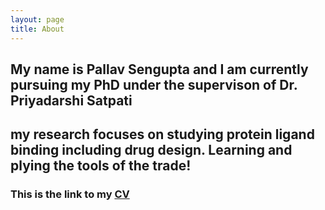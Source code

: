 ```yaml
---
layout: page
title: About
---
```


## My name is Pallav Sengupta and I am currently pursuing my PhD under the supervison of Dr. Priyadarshi Satpati
## my research focuses on studying protein ligand binding including drug design. Learning and plying the tools of the trade!
### This is the link to my [CV](https://pallavsen007.github.io/markdown-cv)
